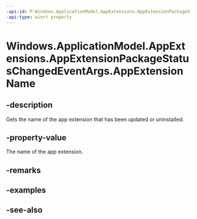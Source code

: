 ----api-id: P:Windows.ApplicationModel.AppExtensions.AppExtensionPackageStatusChangedEventArgs.AppExtensionName
-api-type: winrt property
---<!-- Property syntaxpublic string AppExtensionName { get; }--># Windows.ApplicationModel.AppExtensions.AppExtensionPackageStatusChangedEventArgs.AppExtensionName## -descriptionGets the name of the app extension that has been updated or uninstalled.## -property-valueThe name of the app extension.## -remarks## -examples## -see-also